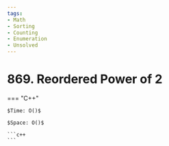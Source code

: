 ```yaml
---
tags:
- Math
- Sorting
- Counting
- Enumeration
- Unsolved
---
```



# 869. Reordered Power of 2

=== "C++"

    $Time: O()$

    $Space: O()$

    ```c++
    ```
